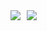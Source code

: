 <div style="display: flex;gap: 10px;align-items: center;">
  <a href="https://github.com/salamaashoush">
    <img align="center" src="https://github-readme-stats.vercel.app/api?username=salamaashoush&show_icons=true&count_private=true&theme=tokyonight" />
  </a>
  
  <a href="https://github.com/salamaashoush"> 
    <img align="center" src="https://github-readme-stats.vercel.app/api/top-langs/?username=salamaashoush&cache_seconds=1800&layout=compact&theme=tokyonight&hide=css,gherkin,html" />
  </a>
</div>

<!--
**salamaashoush/salamaashoush** is a ✨ _special_ ✨ repository because its `README.md` (this file) appears on your GitHub profile.

Here are some ideas to get you started:

- 🔭 I’m currently working on ...
- 🌱 I’m currently learning ...
- 👯 I’m looking to collaborate on ...
- 🤔 I’m looking for help with ...
- 💬 Ask me about ...
- 📫 How to reach me: ...
- 😄 Pronouns: ...
- ⚡ Fun fact: ...
-->
